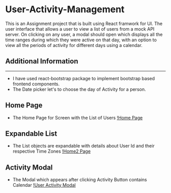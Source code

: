 # User-Activity-Management
This is an Assignment project that is built using React framwork for UI. The user interface that allows a user to view a list of users from a mock API server. On clicking on any user, a modal should open which displays all the time ranges during which they were active on that day, with an option to view all the periods of activity for different days using a calendar.

## Additional Information
-----------------------------------
- I have used react-bootstrap package to implement bootstrap based frontend components.
- The Date picker let's to choose the day of Activity for a person.


## Home Page
- The Home Page for Screen with the List of Users
[!Home Page](./images/Home.jpg)

## Expandable List
- The List objects are expandable with details about User Id and their respective Time Zones
[!Home2 Page](./images/Home2.jpg)

## Activity Modal
- The Modal which appears after clicking Activity Button contains Calendar
[!User Activity Modal](./images/UserActivity.jpg)
